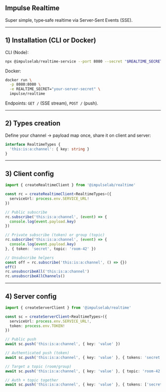 ## Impulse Realtime

Super simple, type‑safe realtime via Server‑Sent Events (SSE).

---

## 1) Installation (CLI or Docker)

CLI (Node):
```bash
npx @impulselab/realtime-service --port 8080 --secret "$REALTIME_SECRET"
```

Docker:
```bash
docker run \
  -p 8080:8080 \
  -e REALTIME_SECRET="your-server-secret" \
  impulse/realtime
```

Endpoints: `GET /` (SSE stream), `POST /` (push).

---

## 2) Types creation

Define your channel → payload map once, share it on client and server:
```ts
interface RealtimeTypes {
  'this:is:a:channel': { key: string }
}
```

---

## 3) Client config

```ts
import { createRealtimeClient } from '@impulselab/realtime'

const rc = createRealtimeClient<RealtimeTypes>({
  serviceUrl: process.env.SERVICE_URL!
})

// Public subscribe
rc.subscribe('this:is:a:channel', (event) => {
  console.log(event.payload.key)
})

// Private subscribe (token) or group (topic)
rc.subscribe('this:is:a:channel', (event) => {
  console.log(event.payload.key)
}, { token: 'secret', topic: 'room-42' })

// Unsubscribe helpers
const off = rc.subscribe('this:is:a:channel', () => {})
off()
rc.unsubscribeAll('this:is:a:channel')
rc.unsubscribeAllChannels()
```

---

## 4) Server config

```ts
import { createServerClient } from '@impulselab/realtime'

const sc = createServerClient<RealtimeTypes>({
  serviceUrl: process.env.SERVICE_URL!,
  token: process.env.TOKEN!
})

// Public push
await sc.push('this:is:a:channel', { key: 'value' })

// Authenticated push (token)
await sc.push('this:is:a:channel', { key: 'value' }, { tokens: 'secret' })

// Target a topic (room/group)
await sc.push('this:is:a:channel', { key: 'value' }, { topic: 'room-42' })

// Auth + topic together
await sc.push('this:is:a:channel', { key: 'value' }, { tokens: ['secret','other'], topic: 'room-42' })
```


